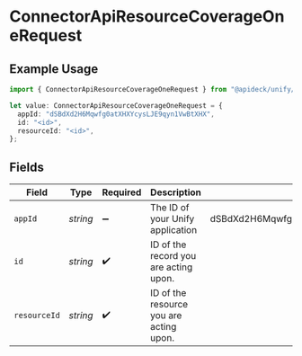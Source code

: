 # ConnectorApiResourceCoverageOneRequest

## Example Usage

```typescript
import { ConnectorApiResourceCoverageOneRequest } from "@apideck/unify/models/operations";

let value: ConnectorApiResourceCoverageOneRequest = {
  appId: "dSBdXd2H6Mqwfg0atXHXYcysLJE9qyn1VwBtXHX",
  id: "<id>",
  resourceId: "<id>",
};
```

## Fields

| Field                                   | Type                                    | Required                                | Description                             | Example                                 |
| --------------------------------------- | --------------------------------------- | --------------------------------------- | --------------------------------------- | --------------------------------------- |
| `appId`                                 | *string*                                | :heavy_minus_sign:                      | The ID of your Unify application        | dSBdXd2H6Mqwfg0atXHXYcysLJE9qyn1VwBtXHX |
| `id`                                    | *string*                                | :heavy_check_mark:                      | ID of the record you are acting upon.   |                                         |
| `resourceId`                            | *string*                                | :heavy_check_mark:                      | ID of the resource you are acting upon. |                                         |